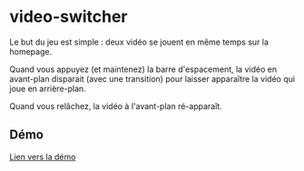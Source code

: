 # video-switcher
Le but du jeu est simple : deux vidéo se jouent en même temps sur la homepage.

Quand vous appuyez (et maintenez) la barre d'espacement, la vidéo en avant-plan disparait (avec une transition) pour laisser apparaître la vidéo qui joue en arrière-plan.

Quand vous relâchez, la vidéo à l'avant-plan ré-apparaît.

## Démo
[Lien vers la démo](http://cepegra-labs.be/webdesign/2017/cours/js/video-switch/)
